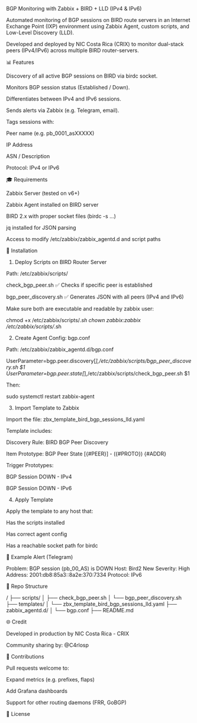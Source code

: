 BGP Monitoring with Zabbix + BIRD + LLD (IPv4 & IPv6)

Automated monitoring of BGP sessions on BIRD route servers in an Internet Exchange Point (IXP) environment using Zabbix Agent, custom scripts, and Low-Level Discovery (LLD).

Developed and deployed by NIC Costa Rica (CRIX) to monitor dual-stack peers (IPv4/IPv6) across multiple BIRD router-servers.

📊 Features

Discovery of all active BGP sessions on BIRD via birdc socket.

Monitors BGP session status (Established / Down).

Differentiates between IPv4 and IPv6 sessions.

Sends alerts via Zabbix (e.g. Telegram, email).

Tags sessions with:

Peer name (e.g. pb_0001_asXXXXX)

IP Address

ASN / Description

Protocol: IPv4 or IPv6

🎓 Requirements

Zabbix Server (tested on v6+)

Zabbix Agent installed on BIRD server

BIRD 2.x with proper socket files (birdc -s ...)

jq installed for JSON parsing

Access to modify /etc/zabbix/zabbix_agentd.d and script paths

🔧 Installation

1. Deploy Scripts on BIRD Router Server

Path: /etc/zabbix/scripts/

check_bgp_peer.sh  ✅ Checks if specific peer is established

bgp_peer_discovery.sh  ✅ Generates JSON with all peers (IPv4 and IPv6)

Make sure both are executable and readable by zabbix user:

chmod +x /etc/zabbix/scripts/*.sh
chown zabbix:zabbix /etc/zabbix/scripts/*.sh

2. Create Agent Config: bgp.conf

Path: /etc/zabbix/zabbix_agentd.d/bgp.conf

UserParameter=bgp.peer.discovery[*],/etc/zabbix/scripts/bgp_peer_discovery.sh $1
UserParameter=bgp.peer.state[*],/etc/zabbix/scripts/check_bgp_peer.sh $1

Then:

sudo systemctl restart zabbix-agent

3. Import Template to Zabbix

Import the file: zbx_template_bird_bgp_sessions_lld.yaml

Template includes:

Discovery Rule: BIRD BGP Peer Discovery

Item Prototype: BGP Peer State [{#PEER}] - ({#PROTO}) {#ADDR}

Trigger Prototypes:

BGP Session DOWN - IPv4

BGP Session DOWN - IPv6

4. Apply Template

Apply the template to any host that:

Has the scripts installed

Has correct agent config

Has a reachable socket path for birdc

🔔 Example Alert (Telegram)

Problem: BGP session (pb_00<xx>_AS<xxxxxx>) is DOWN
Host: Bird2 New
Severity: High
Address: 2001:db8:85a3::8a2e:370:7334
Protocol: IPv6

📂 Repo Structure

/
├── scripts/
│   ├── check_bgp_peer.sh
│   └── bgp_peer_discovery.sh
├── templates/
│   └── zbx_template_bird_bgp_sessions_lld.yaml
├── zabbix_agentd.d/
│   └── bgp.conf
├── README.md

🌐 Credit

Developed in production by NIC Costa Rica - CRIX

Community sharing by: @C4rlosp

🌟 Contributions

Pull requests welcome to:

Expand metrics (e.g. prefixes, flaps)

Add Grafana dashboards

Support for other routing daemons (FRR, GoBGP)

📑 License
